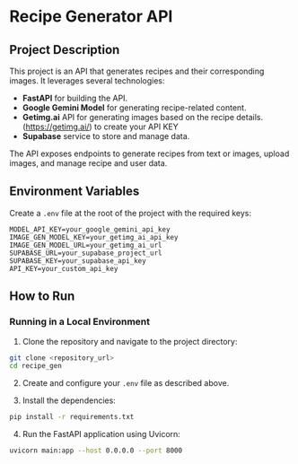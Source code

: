 # Recipe Generator API

## Project Description

This project is an API that generates recipes and their corresponding images. It leverages several technologies:
- **FastAPI** for building the API.
- **Google Gemini Model** for generating recipe-related content.
- **Getimg.ai** API for generating images based on the recipe details. (https://getimg.ai/) to create your API KEY
- **Supabase** service to store and manage data.

The API exposes endpoints to generate recipes from text or images, upload images, and manage recipe and user data.

## Environment Variables

Create a `.env` file at the root of the project with the required keys:

```properties
MODEL_API_KEY=your_google_gemini_api_key
IMAGE_GEN_MODEL_KEY=your_getimg_ai_api_key
IMAGE_GEN_MODEL_URL=your_getimg_ai_url
SUPABASE_URL=your_supabase_project_url
SUPABASE_KEY=your_supabase_api_key
API_KEY=your_custom_api_key
```

## How to Run

### Running in a Local Environment

1. Clone the repository and navigate to the project directory:

```bash
git clone <repository_url>
cd recipe_gen
```

2. Create and configure your `.env` file as described above.

3. Install the dependencies:

```bash
pip install -r requirements.txt
```

4. Run the FastAPI application using Uvicorn:

```bash
uvicorn main:app --host 0.0.0.0 --port 8000
```